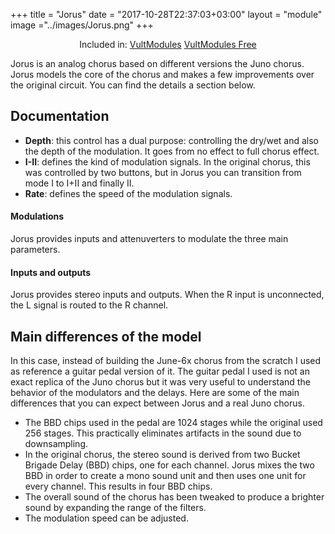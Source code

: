 +++
title = "Jorus"
date = "2017-10-28T22:37:03+03:00"
layout = "module"
image ="../images/Jorus.png"
+++

<center>Included in: <a href="/premium/" class="btn btn-primary" role="button">VultModules</a> <a href="/free/" class="btn btn-primary" role="button">VultModules Free</a> </center>

Jorus is an analog chorus based on different versions the Juno chorus. Jorus models the core of the chorus and makes a few improvements over the original circuit. You can find the details a section below.

## Documentation

- **Depth**: this control has a dual purpose: controlling the dry/wet and also the depth of the modulation. It goes from no effect to full chorus effect.
- **I-II**: defines the kind of modulation signals. In the original chorus, this was controlled by two buttons, but in Jorus you can transition from mode I to I+II and finally II.
- **Rate**: defines the speed of the modulation signals.

#### Modulations

Jorus provides inputs and attenuverters to modulate the three main parameters.

#### Inputs and outputs

Jorus provides stereo inputs and outputs. When the R input is unconnected, the L signal is routed to the R channel.

## Main differences of the model

In this case, instead of building the June-6x chorus from the scratch I used as reference a guitar pedal version of it. The guitar pedal I used is not an exact replica of the Juno chorus but it was very useful to understand the behavior of the modulators and the delays. Here are some of the main differences that you can expect between Jorus and a real Juno chorus.

- The BBD chips used in the pedal are 1024 stages while the original used 256 stages. This practically eliminates artifacts in the sound due to downsampling.
- In the original chorus, the stereo sound is derived from two Bucket Brigade Delay (BBD) chips, one for each channel. Jorus mixes the two BBD in order to create a mono sound unit and then uses one unit for every channel. This results in four BBD chips.
- The overall sound of the chorus has been tweaked to produce a brighter sound by expanding the range of the filters.
- The modulation speed can be adjusted.




